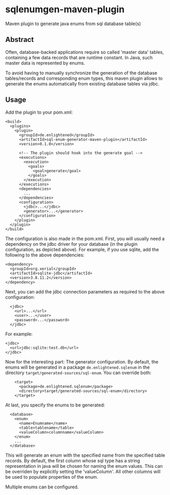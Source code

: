 # sqlenumgen-maven-plugin
Maven plugin to generate java enums from sql database table(s)

## Abstract

Often, database-backed applications require so called 'master data' tables, containing a few data records that are runtime constant. In Java, such master data is represented by enums.

To avoid having to manually synchronize the generation of the database tables/records and corresponding enum types, this maven plugin allows to generate the enums automatically from existing database tables via jdbc.

## Usage

Add the plugin to your pom.xml:

    <build>
      <plugins>
        <plugin>
          <groupId>de.enlightened</groupId>
          <artifactId>sql-enum-generator-maven-plugin</artifactId>
          <version>0.1.0</version>

          <!-- The plugin should hook into the generate goal -->
          <executions>
            <execution>
              <goals>
                <goal>generate</goal>
              </goals>
            </execution>
          </executions>
          <dependencies>
            ...
          </dependencies>
          <configuration>
            <jdbc>...</jdbc>
            <generator>...</generator>
          </configuration>
        </plugin>
      </plugin>
    </build>

The configuration is also made in the pom.xml. First, you will usually need a dependency on the jdbc driver for your database (in the plugin configuration, as depicted above). For example, if you use sqlite, add the following to the above dependencies:

    <dependency>
      <groupId>org.xerial</groupId>
      <artifactId>sqlite-jdbc</artifactId>
      <version>3.8.11.2</version>
    </dependency>

Next, you can add the jdbc connection parameters as required to the above configuration:

      <jdbc>
        <url>...</url>
        <user>...</user>
        <password>...</password>
      </jdbc>

For example:

    <jdbc>
      <url>jdbc:sqlite:test.db</url>
    </jdbc>

Now for the interesting part: The generator configuration. By default, the enums will be generated in a package `de.enlightened.sqlenum` in the directory `target/generated-sources/sql-enum`. You can override both:

        <target>
          <package>de.enlightened.sqlenum</package>
          <directory>target/generated-sources/sql-enum</directory>
        </target>

At last, you specify the enums to be generated:

      <database>
        <enum>
          <name>Enumname</name>
          <table>tablename</table>
          <valueColumn>columnname</valueColumn>
        </enum>
        ...
      </database>

This will generate an enum with the specified name from the specified table records. By default, the first column whose sql type has a string representation in java will be chosen for naming the enum values. This can be overriden by explicitly setting the 'valueColumn'. All other columns will be used to populate properties of the enum.

Multiple enums can be configured.




